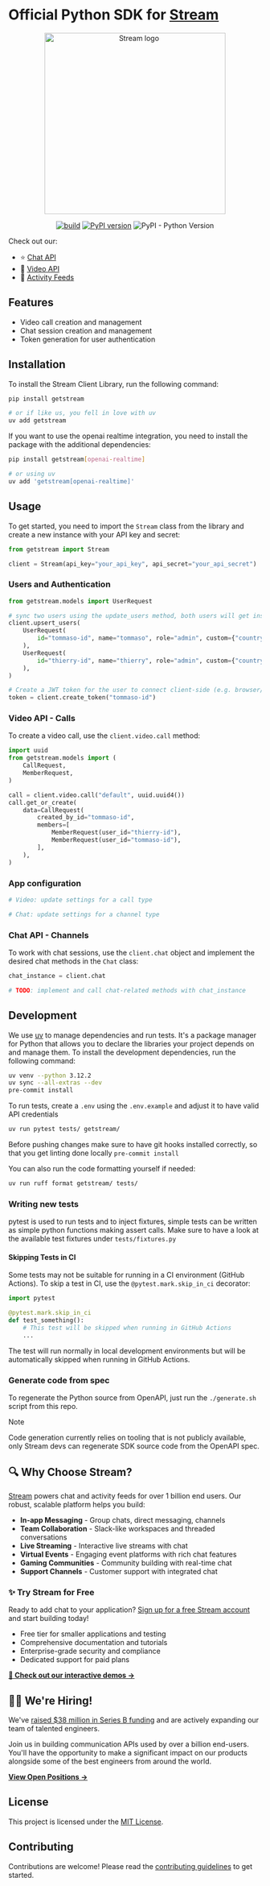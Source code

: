 # Official Python SDK for [Stream](https://getstream.io/)

<div align="center">
  <picture>
    <source media="(prefers-color-scheme: dark)" srcset="https://github.com/user-attachments/assets/19dd203e-c84a-4015-9c90-1a54212fc2e2">
    <source media="(prefers-color-scheme: light)" srcset="https://github.com/user-attachments/assets/fb6b6686-ce5d-4c8f-87b7-9bb495b6ce66">
    <img src="https://github.com/user-attachments/assets/19dd203e-c84a-4015-9c90-1a54212fc2e2" width="360" alt="Stream logo">
  </picture>
  
[![build](https://github.com/GetStream/stream-py/actions/workflows/ci.yml/badge.svg)](https://github.com/GetStream/stream-py/actions) [![PyPI version](https://badge.fury.io/py/getstream.svg)](http://badge.fury.io/py/getstream) ![PyPI - Python Version](https://img.shields.io/pypi/pyversions/getstream.svg)
</div>



Check out our:

- ⭐ [Chat API](https://getstream.io/chat/)
- 📱 [Video API](https://getstream.io/video/)
- 🔔 [Activity Feeds](https://getstream.io/activity-feeds/)

## Features

- Video call creation and management
- Chat session creation and management
- Token generation for user authentication

## Installation

To install the Stream Client Library, run the following command:

```sh
pip install getstream

# or if like us, you fell in love with uv
uv add getstream
```

If you want to use the openai realtime integration, you need to install the package with the additional dependencies:

```sh
pip install getstream[openai-realtime]

# or using uv
uv add 'getstream[openai-realtime]'
```

## Usage

To get started, you need to import the `Stream` class from the library and create a new instance with your API key and secret:

```python
from getstream import Stream

client = Stream(api_key="your_api_key", api_secret="your_api_secret")
```

### Users and Authentication

```python
from getstream.models import UserRequest

# sync two users using the update_users method, both users will get insert or updated
client.upsert_users(
    UserRequest(
        id="tommaso-id", name="tommaso", role="admin", custom={"country": "NL"}
    ),
    UserRequest(
        id="thierry-id", name="thierry", role="admin", custom={"country": "US"}
    ),
)

# Create a JWT token for the user to connect client-side (e.g. browser/mobile app)
token = client.create_token("tommaso-id")
```

### Video API - Calls

To create a video call, use the `client.video.call` method:

```python
import uuid
from getstream.models import (
    CallRequest,
    MemberRequest,
)

call = client.video.call("default", uuid.uuid4())
call.get_or_create(
    data=CallRequest(
        created_by_id="tommaso-id",
        members=[
            MemberRequest(user_id="thierry-id"),
            MemberRequest(user_id="tommaso-id"),
        ],
    ),
)
```

### App configuration

```python
# Video: update settings for a call type

# Chat: update settings for a channel type
```


### Chat API - Channels

To work with chat sessions, use the `client.chat` object and implement the desired chat methods in the `Chat` class:

```python
chat_instance = client.chat

# TODO: implement and call chat-related methods with chat_instance
```

## Development

We use [uv](https://github.com/astral-sh/uv) to manage dependencies and run tests. It's a package manager for Python that allows you to declare the libraries your project depends on and manage them.
To install the development dependencies, run the following command:

```sh
uv venv --python 3.12.2
uv sync --all-extras --dev
pre-commit install
```

To run tests, create a `.env` using the `.env.example` and adjust it to have valid API credentials
```sh
uv run pytest tests/ getstream/
```

Before pushing changes make sure to have git hooks installed correctly, so that you get linting done locally `pre-commit install`

You can also run the code formatting yourself if needed:

```sh
uv run ruff format getstream/ tests/
```

### Writing new tests

pytest is used to run tests and to inject fixtures, simple tests can be written as simple python functions making assert calls. Make sure to have a look at the available test fixtures under `tests/fixtures.py`

#### Skipping Tests in CI

Some tests may not be suitable for running in a CI environment (GitHub Actions). To skip a test in CI, use the `@pytest.mark.skip_in_ci` decorator:

```python
import pytest

@pytest.mark.skip_in_ci
def test_something():
    # This test will be skipped when running in GitHub Actions
    ...
```

The test will run normally in local development environments but will be automatically skipped when running in GitHub Actions.

### Generate code from spec

To regenerate the Python source from OpenAPI, just run the `./generate.sh` script from this repo.

> [!NOTE]
> Code generation currently relies on tooling that is not publicly available, only Stream devs can regenerate SDK source code from the OpenAPI spec.

## 🔍 Why Choose Stream?

[Stream](https://getstream.io) powers chat and activity feeds for over 1 billion end users. Our robust, scalable platform helps you build:

- **In-app Messaging** - Group chats, direct messaging, channels
- **Team Collaboration** - Slack-like workspaces and threaded conversations
- **Live Streaming** - Interactive live streams with chat
- **Virtual Events** - Engaging event platforms with rich chat features
- **Gaming Communities** - Community building with real-time chat
- **Support Channels** - Customer support with integrated chat

### ✨ Try Stream for Free

Ready to add chat to your application? [Sign up for a free Stream account](https://getstream.io/chat/trial/) and start building today!

* Free tier for smaller applications and testing
* Comprehensive documentation and tutorials
* Enterprise-grade security and compliance
* Dedicated support for paid plans

**[🔗 Check out our interactive demos →](https://getstream.io/chat/demos/)**

## 👩‍💻 We're Hiring!

We've [raised $38 million in Series B funding](https://techcrunch.com/2021/03/04/stream-raises-38m-as-its-chat-and-activity-feed-apis-power-communications-for-1b-users/) and are actively expanding our team of talented engineers.

Join us in building communication APIs used by over a billion end-users. You'll have the opportunity to make a significant impact on our products alongside some of the best engineers from around the world.

[**View Open Positions →**](https://getstream.io/team/#jobs)

## License

This project is licensed under the [MIT License](LICENSE).

## Contributing

Contributions are welcome! Please read the [contributing guidelines](CONTRIBUTING.md) to get started.
